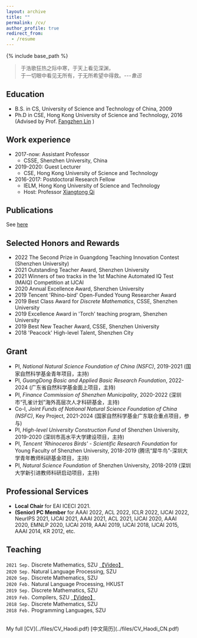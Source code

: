 ```yaml
---
layout: archive
title: ""
permalink: /cv/
author_profile: true
redirect_from:
  - /resume
---
```


{% include base_path %}

> 于浩歌狂热之际中寒，于天上看见深渊，<br>
于一切眼中看见无所有，于无所希望中得救。---<cite>鲁迅</cite>

Education
------
* B.S. in CS, University of Science and Technology of China, 2009
* Ph.D in CSE, Hong Kong University of Science and Technology, 2016 (Advised by Prof. [Fangzhen Lin](https://www.cse.ust.hk/admin/people/faculty/profile/flin) )

Work experience
------
* 2017-now: Assistant Professor
  * CSSE, Shenzhen University, China
* 2019-2020: Guest Lecturer
  * CSE, Hong Kong University of Science and Technology
* 2016-2017: Postdoctoral Research Fellow
  * IELM, Hong Kong University of Science and Technology
  * Host: Professor [Xiangtong Qi](https://seng.ust.hk/about/people/faculty/xiangtong-qi)

Publications
------
See [here](https://hdzhangust.github.io/publications#publist)

<div style='display: none'>
Full list of my publications is available on [DBLP](https://dblp.org/pid/165/3321.html)
  <ul>{% for post in site.publications %}
    {% include archive-single-cv.html %}
  {% endfor %}</ul>
</div>
  
Selected Honors and Rewards
------
* 2022 The Second Prize in Guangdong Teaching Innovation Contest (Shenzhen University)
* 2021 Outstanding Teacher Award, Shenzhen University
* 2021 Winners of two tracks in the 1st Machine Automated IQ Test (MAIQ) Competition at IJCAI  
* 2020 Annual Excellence Award, Shenzhen University
* 2019 Tencent 'Rhino-bird' Open-Funded Young Researcher Award
* 2019 Best Class Award for _Discrete Mathematics_, CSSE, Shenzhen University
* 2019 Excellence Award in 'Torch' teaching program, Shenzhen University
* 2019 Best New Teacher Award, CSSE, Shenzhen University
* 2018 'Peacock' High-level Talent, Shenzhen City

Grant
------
* PI, _National Natural Science Foundation of China (NSFC)_, 2019-2021 (国家自然科学基金青年项目，主持)
* PI, _GuangDong Basic and Applied Basic Research Foundation_, 2022-2024 (广东省自然科学基金面上项目，主持)
* PI, _Finance Commission of Shenzhen Municipality_, 2020-2022 (深圳市“孔雀计划”海外高层次人才科研基金，主持)
* Co-I, _Joint Funds of National Natural Science Foundation of China (NSFC)_, Key Project, 2021-2024 (国家自然科学基金广东联合重点项目，参与)
* PI, _High-level University Construction Fund_ of Shenzhen University, 2019-2020 (深圳市高水平大学建设项目，主持)
* PI, _Tencent 'Rhinoceros Birds' - Scientific Research Foundation_ for Young Faculty of Shenzhen University, 2018-2019 (腾讯“犀牛鸟”-深圳大学青年教师科研基金项目，主持)
* PI, _Natural Science Foundation_ of Shenzhen University, 2018-2019 (深圳大学新引进教师科研启动项目，主持)

Professional Services
------
* **Local Chair** for EAI ICECI 2021.
* **(Senior) PC Member** for AAAI 2022, ACL 2022, ICLR 2022, IJCAI 2022, NeurIPS 2021, IJCAI 2021, AAAI 2021, ACL 2021, IJCAI 2020, AAAI 2020, EMNLP 2020, IJCAI 2019, AAAI 2019, IJCAI 2018, IJCAI 2015, AAAI 2014, KR 2012, etc.

Teaching
------
`2021 Sep.` Discrete Mathematics, SZU [【Video】](https://space.bilibili.com/61190440/channel/seriesdetail?sid=414728&ctype=0) <br>
`2020 Sep.` Natural Language Processing, SZU<br>
`2020 Sep.` Discrete Mathematics, SZU<br>
`2020 Feb.` Natural Language Processing, HKUST<br>
`2019 Sep.` Discrete Mathematics, SZU<br>
`2019 Feb.` Compilers, SZU [【Video】](https://space.bilibili.com/61190440/channel/detail?cid=115820) <br>
`2018 Sep.` Discrete Mathematics, SZU<br>
`2018 Feb.` Programming Languages, SZU<br>

<br>
My full [CV](../files/CV_Haodi.pdf) [中文简历](../files/CV_Haodi_CN.pdf)
